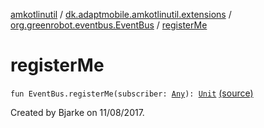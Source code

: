 [amkotlinutil](../../index.md) / [dk.adaptmobile.amkotlinutil.extensions](../index.md) / [org.greenrobot.eventbus.EventBus](index.md) / [registerMe](./register-me.md)

# registerMe

`fun EventBus.registerMe(subscriber: `[`Any`](https://kotlinlang.org/api/latest/jvm/stdlib/kotlin/-any/index.html)`): `[`Unit`](https://kotlinlang.org/api/latest/jvm/stdlib/kotlin/-unit/index.html) [(source)](https://github.com/adaptmobile-organization/amkotlinutil/tree/master/amkotlinutil/src/main/java/dk/adaptmobile/amkotlinutil/extensions/EventBusExtensions.kt#L9)

Created by Bjarke on 11/08/2017.

